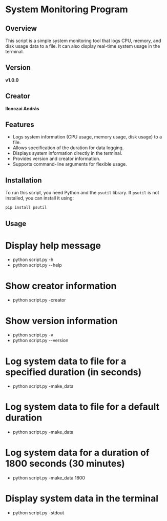 # System Monitoring Program

## Overview
This script is a simple system monitoring tool that logs CPU, memory, and disk usage data to a file. It can also display real-time system usage in the terminal.

## Version
**v1.0.0**

## Creator
**Ilonczai András**

## Features
- Logs system information (CPU usage, memory usage, disk usage) to a file.
- Allows specification of the duration for data logging.
- Displays system information directly in the terminal.
- Provides version and creator information.
- Supports command-line arguments for flexible usage.

## Installation
To run this script, you need Python and the `psutil` library. If `psutil` is not installed, you can install it using:

```bash
pip install psutil
```

## Usage

# Display help message
- python script.py -h
- python script.py --help

# Show creator information
- python script.py -creator

# Show version information
- python script.py -v
- python script.py --version

# Log system data to file for a specified duration (in seconds)
- python script.py -make_data <duration>

# Log system data to file for a default duration
- python script.py -make_data

# Log system data for a duration of 1800 seconds (30 minutes)
- python script.py -make_data 1800

# Display system data in the terminal
- python script.py -stdout
